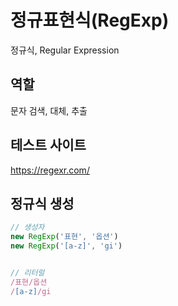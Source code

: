 # 정규표현식(RegExp)

정규식, Regular Expression

## 역할
문자 검색, 대체, 추출

## 테스트 사이트

https://regexr.com/

## 정규식 생성

```js
// 생성자
new RegExp('표현', '옵션')
new RegExp('[a-z]', 'gi')


// 리터럴
/표현/옵션
/[a-z]/gi

```

